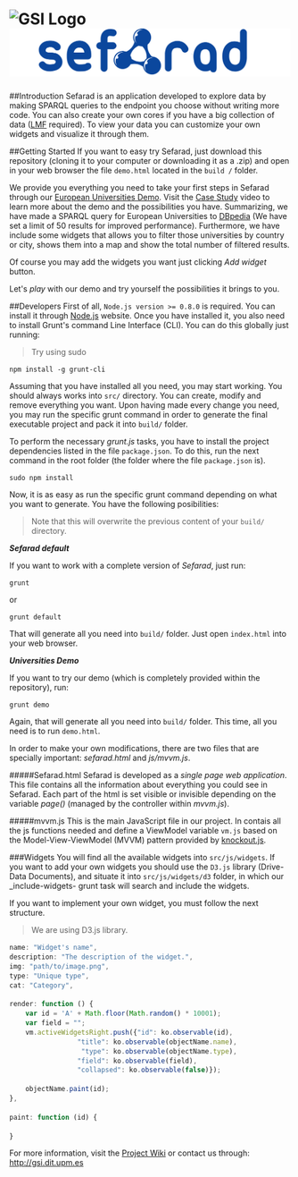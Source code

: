 ![GSI Logo](http://www.gsi.dit.upm.es/templates/jgsi/images/logo.png)
![Sefarad Logo](./src/img/Logo3.png)
==================================

##Introduction
Sefarad is an application developed to explore data by making SPARQL queries to the endpoint you choose without writing more code. You can also create your own cores if you have a big collection of data ([LMF](https://code.google.com/p/lmf/) required). To view your data you can customize your own widgets and visualize it through them.

##Getting Started 
If you want to easy try Sefarad, just download this repository (cloning it to your computer or downloading it as a .zip) and open in your web browser the file `demo.html` located in the `build /` folder. 

We provide you everything you need to take your first steps in Sefarad through our [European Universities Demo](http://demos.gsi.dit.upm.es/sefarad/index.html#/sparql/universitiesDemo). Visit the [Case Study](https://www.youtube.com/watch?v=NJ8i2kpGGxs) video to learn more about the demo and the possibilities you have. Summarizing, we have made a SPARQL query for European Universities to [DBpedia](http://dbpedia.org/About) (We have set a limit of 50 results for improved performance). Furthermore, we have include some widgets that allows you to filter those universities by country or city, shows them into a map and show the total number of filtered results.

Of course you may add the widgets you want just clicking _Add widget_ button. 

Let's _play_ with our demo and try yourself the possibilities it brings to you. 


##Developers
First of all, `Node.js version >= 0.8.0` is required. You can install it through [Node.js](http://nodejs.org/) website. Once you have installed it, you also need to install Grunt's command Line Interface (CLI). You can do this globally just running:

> Try using sudo

```shell
npm install -g grunt-cli
```
Assuming that you have installed all you need, you may start working. You should always works into `src/` directory. You can create, modify and remove everything you want. Upon having made every change you need, you may run the specific grunt command in order to generate the final executable project and pack it into `build/` folder. 

To perform the necessary _grunt.js_ tasks, you have to install the project dependencies listed in the file `package.json`. To do this, run the next command in the root folder (the folder where the file `package.json` is).
 
```shell
sudo npm install 
```
Now, it is as easy as run the specific grunt command depending on what you want to generate. You have the following posibilities:

> Note that this will overwrite the previous content of your `build/` directory. 

**_Sefarad default_**

If you want to work with a complete version of _Sefarad_, just run:

```shell
grunt
```
or

```shell
grunt default
```
That will generate all you need into `build/` folder. Just open `index.html` into your web browser.

**_Universities Demo_**

If you want to try our demo (which is completely provided within the repository), run:

```shell
grunt demo
```
Again, that will generate all you need into `build/` folder. This time, all you need is to run `demo.html`.


In order to make your own modifications, there are two files that are specially important: _sefarad.html_ and _js/mvvm.js_.

#####Sefarad.html
Sefarad is developed as a _single page web application_. This file contains all the information about everything you could see in Sefarad. Each part of the html is set visible or invisible depending on the variable _page()_ (managed by the controller within _mvvm.js_). 

#####mvvm.js
This is the main JavaScript file in our project. In contais all the js functions needed and define a ViewModel variable `vm.js` based on the Model-View-ViewModel (MVVM) pattern provided by [knockout.js](http://knockoutjs.com/). 

###Widgets
You will find all the available widgets into `src/js/widgets`. If you want to add your own widgets you should use the `D3.js` library (Drive-Data Documents), and situate it into `src/js/widgets/d3` folder, in which our _include-widgets- grunt task will search and include the widgets. 

If you want to implement your own widget, you must follow the next structure.

> We are using D3.js library. 

```js
name: "Widget's name",
description: "The description of the widget.",
img: "path/to/image.png",
type: "Unique type",
cat: "Category",

render: function () {
    var id = 'A' + Math.floor(Math.random() * 10001);
    var field = "";
    vm.activeWidgetsRight.push({"id": ko.observable(id),
                 "title": ko.observable(objectName.name), 
                  "type": ko.observable(objectName.type), 
                 "field": ko.observable(field),
                 "collapsed": ko.observable(false)});

    objectName.paint(id);
},

paint: function (id) {

}
```


For more information, visit the [Project Wiki](https://github.com/gsi-upm/Sefarad/wiki) or contact us through: http://gsi.dit.upm.es
